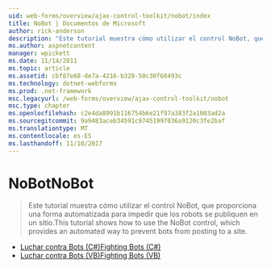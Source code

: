 ```yaml
---
uid: web-forms/overview/ajax-control-toolkit/nobot/index
title: NoBot | Documentos de Microsoft
author: rick-anderson
description: "Este tutorial muestra cómo utilizar el control NoBot, que proporciona una forma automatizada para impedir que los robots se publiquen en un sitio."
ms.author: aspnetcontent
manager: wpickett
ms.date: 11/14/2011
ms.topic: article
ms.assetid: cbf87e68-de7a-4216-b328-50c30f68493c
ms.technology: dotnet-webforms
ms.prod: .net-framework
msc.legacyurl: /web-forms/overview/ajax-control-toolkit/nobot
msc.type: chapter
ms.openlocfilehash: c2e4da8991b116754b6e21f97a383f2a1003ad2a
ms.sourcegitcommit: 9a9483aceb34591c97451997036a9120c3fe2baf
ms.translationtype: MT
ms.contentlocale: es-ES
ms.lasthandoff: 11/10/2017
---
```

<a name="nobot"></a><span data-ttu-id="fb838-103">NoBot</span><span class="sxs-lookup"><span data-stu-id="fb838-103">NoBot</span></span>
====================
> <span data-ttu-id="fb838-104">Este tutorial muestra cómo utilizar el control NoBot, que proporciona una forma automatizada para impedir que los robots se publiquen en un sitio.</span><span class="sxs-lookup"><span data-stu-id="fb838-104">This tutorial shows how to use the NoBot control, which provides an automated way to prevent bots from posting to a site.</span></span>


- [<span data-ttu-id="fb838-105">Luchar contra Bots (C#)</span><span class="sxs-lookup"><span data-stu-id="fb838-105">Fighting Bots (C#)</span></span>](fighting-bots-cs.md)
- [<span data-ttu-id="fb838-106">Luchar contra Bots (VB)</span><span class="sxs-lookup"><span data-stu-id="fb838-106">Fighting Bots (VB)</span></span>](fighting-bots-vb.md)
